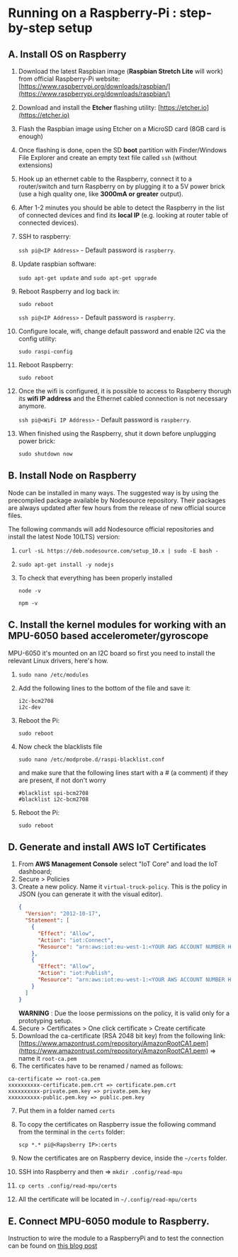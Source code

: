 # Running on a Raspberry-Pi : step-by-step setup

## A. Install OS on Raspberry 
1. Download the latest Raspbian image (**Raspbian Stretch Lite** will work) from official Raspberry-Pi website: [https://www.raspberrypi.org/downloads/raspbian/](https://www.raspberrypi.org/downloads/raspbian/)
2. Download and install the **Etcher** flashing utility: [https://etcher.io](https://etcher.io)
3. Flash the Raspbian image using Etcher on a MicroSD card (8GB card is enough)
4. Once flashing is done, open the SD **boot** partition with Finder/Windows File Explorer and create an empty text file called `ssh` (without extensions)
5. Hook up an ethernet cable to the Raspberry, connect it to a router/switch and turn Raspberry on by plugging it to a 5V power brick (use a high quality one, like **3000mA or greater** output).
6. After 1-2 minutes you should be able to detect the Raspberry in the list of connected devices and find its **local IP** (e.g. looking at router table of connected devices).
7. SSH to raspberry: 

    `ssh pi@<IP Address>` - Default password is `raspberry`.

8. Update raspbian software: 

    `sudo apt-get update` and `sudo apt-get upgrade`

9. Reboot Raspberry and log back in:

    `sudo reboot`

    `ssh pi@<IP Address>` - Default password is `raspberry`.

10. Configure locale, wifi, change default password and enable I2C via the config utility: 

    `sudo raspi-config`

11. Reboot Raspberry:

    `sudo reboot`

12. Once the wifi is configured, it is possible to access to Raspberry thorugh its **wifi IP address** and the Ethernet cabled connection is not necessary anymore.

    `ssh pi@<WiFi IP Address>` - Default password is `raspberry`.

13. When finished using the Raspberry, shut it down before unplugging power brick:

    `sudo shutdown now`

## B. Install Node on Raspberry
Node can be installed in many ways. The suggested way is by using the precompiled package available by Nodesource repository. Their packages are always updated after few hours from the release of new official source files.

The following commands will add Nodesource official repositories and install the latest Node 10(LTS) version:
1. `curl -sL https://deb.nodesource.com/setup_10.x | sudo -E bash -`

2. `sudo apt-get install -y nodejs`

3. To check that everything has been properly installed

    `node -v`

    `npm -v` 

## C. Install the kernel modules for working with an MPU-6050 based accelerometer/gyroscope
MPU-6050 it's mounted on an I2C board so first you need to install the relevant Linux drivers, here's how. 
1. `sudo nano /etc/modules`
2. Add the following lines to the bottom of the file and save it:
    ```
    i2c-bcm2708
    i2c-dev
    ```
3. Reboot the Pi:

    `sudo reboot`

4. Now check the blacklists file

    `sudo nano /etc/modprobe.d/raspi-blacklist.conf`

    and make sure that the following lines start with a # (a comment) if they are present, if not don't worry

    ```
    #blacklist spi-bcm2708
    #blacklist i2c-bcm2708
    ```

5. Reboot the Pi:

    `sudo reboot`

## <a name="certificates"></a> D. Generate and install AWS IoT Certificates
1. From **AWS Management Console** select "IoT Core" and load the IoT dashboard;
2. Secure > Policies
3. Create a new policy. Name it `virtual-truck-policy`.
  This is the policy in JSON (you can generate it with the visual editor).
    ```json
    {
      "Version": "2012-10-17",
      "Statement": [
        {
          "Effect": "Allow",
          "Action": "iot:Connect",
          "Resource": "arn:aws:iot:eu-west-1:<YOUR AWS ACCOUNT NUMBER HERE>:client/*"
        },
        {
          "Effect": "Allow",
          "Action": "iot:Publish",
          "Resource": "arn:aws:iot:eu-west-1:<YOUR AWS ACCOUNT NUMBER HERE>:topic/*"
        }
      ]
    }
    ```
    **WARNING** : Due the loose permissions on the policy, it is valid only for a prototyping setup.
4. Secure > Certificates > One click certificate > Create certificate
5. Download the ca-certificate (RSA 2048 bit key) from the following link: [https://www.amazontrust.com/repository/AmazonRootCA1.pem](https://www.amazontrust.com/repository/AmazonRootCA1.pem) => name it `root-ca.pem`
6. The certificates have to be renamed / named as follows:

```
ca-certificate => root-ca.pem
xxxxxxxxxx-certificate.pem.crt => certificate.pem.crt
xxxxxxxxxx-private.pem.key => private.pem.key
xxxxxxxxxx-public.pem.key => public.pem.key
```
7. Put them in a folder named `certs`
8. To copy the certificates on Raspberry issue the following command from the terminal in the `certs` folder:

    `scp *.* pi@<Rapsberry IP>:certs`
9. Now the certificates are on Raspberry device, inside the `~/certs` folder.
10. SSH into Raspberry and then => `mkdir .config/read-mpu`
11. `cp certs .config/read-mpu/certs`
12. All the certificate will be located in `~/.config/read-mpu/certs`

## E. Connect MPU-6050 module to Raspberry.
Instruction to wire the module to a RaspberryPi and to test the connection can be found on [this blog post](http://blog.bitify.co.uk/2013/11/interfacing-raspberry-pi-and-mpu-6050.html)